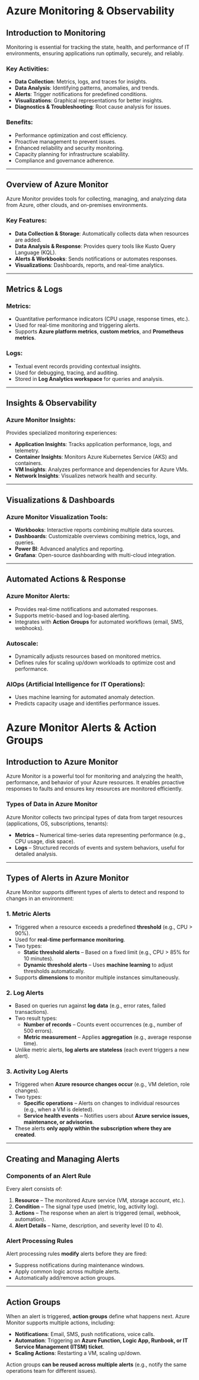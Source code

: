 # Azure Monitoring & Observability

## Introduction to Monitoring
Monitoring is essential for tracking the state, health, and performance of IT environments, ensuring applications run optimally, securely, and reliably.

### Key Activities:
- **Data Collection**: Metrics, logs, and traces for insights.
- **Data Analysis**: Identifying patterns, anomalies, and trends.
- **Alerts**: Trigger notifications for predefined conditions.
- **Visualizations**: Graphical representations for better insights.
- **Diagnostics & Troubleshooting**: Root cause analysis for issues.

### Benefits:
- Performance optimization and cost efficiency.
- Proactive management to prevent issues.
- Enhanced reliability and security monitoring.
- Capacity planning for infrastructure scalability.
- Compliance and governance adherence.

---
## Overview of Azure Monitor
Azure Monitor provides tools for collecting, managing, and analyzing data from Azure, other clouds, and on-premises environments.

### **Key Features:**
- **Data Collection & Storage**: Automatically collects data when resources are added.
- **Data Analysis & Response**: Provides query tools like Kusto Query Language (KQL).
- **Alerts & Workbooks**: Sends notifications or automates responses.
- **Visualizations**: Dashboards, reports, and real-time analytics.

---
## Metrics & Logs
### **Metrics:**
- Quantitative performance indicators (CPU usage, response times, etc.).
- Used for real-time monitoring and triggering alerts.
- Supports **Azure platform metrics**, **custom metrics**, and **Prometheus metrics**.

### **Logs:**
- Textual event records providing contextual insights.
- Used for debugging, tracing, and auditing.
- Stored in **Log Analytics workspace** for queries and analysis.

---
## Insights & Observability
### **Azure Monitor Insights:**
Provides specialized monitoring experiences:
- **Application Insights**: Tracks application performance, logs, and telemetry.
- **Container Insights**: Monitors Azure Kubernetes Service (AKS) and containers.
- **VM Insights**: Analyzes performance and dependencies for Azure VMs.
- **Network Insights**: Visualizes network health and security.

---
## Visualizations & Dashboards
### **Azure Monitor Visualization Tools:**
- **Workbooks**: Interactive reports combining multiple data sources.
- **Dashboards**: Customizable overviews combining metrics, logs, and queries.
- **Power BI**: Advanced analytics and reporting.
- **Grafana**: Open-source dashboarding with multi-cloud integration.

---
## Automated Actions & Response
### **Azure Monitor Alerts:**
- Provides real-time notifications and automated responses.
- Supports metric-based and log-based alerting.
- Integrates with **Action Groups** for automated workflows (email, SMS, webhooks).

### **Autoscale:**
- Dynamically adjusts resources based on monitored metrics.
- Defines rules for scaling up/down workloads to optimize cost and performance.

### **AIOps (Artificial Intelligence for IT Operations):**
- Uses machine learning for automated anomaly detection.
- Predicts capacity usage and identifies performance issues.

# **Azure Monitor Alerts & Action Groups**

## **Introduction to Azure Monitor**
Azure Monitor is a powerful tool for monitoring and analyzing the health, performance, and behavior of your Azure resources. It enables proactive responses to faults and ensures key resources are monitored efficiently.

### **Types of Data in Azure Monitor**
Azure Monitor collects two principal types of data from target resources (applications, OS, subscriptions, tenants):
- **Metrics** – Numerical time-series data representing performance (e.g., CPU usage, disk space).
- **Logs** – Structured records of events and system behaviors, useful for detailed analysis.

---

## **Types of Alerts in Azure Monitor**
Azure Monitor supports different types of alerts to detect and respond to changes in an environment:

### **1. Metric Alerts**
- Triggered when a resource exceeds a predefined **threshold** (e.g., CPU > 90%).
- Used for **real-time performance monitoring**.
- Two types:
  - **Static threshold alerts** – Based on a fixed limit (e.g., CPU > 85% for 10 minutes).
  - **Dynamic threshold alerts** – Uses **machine learning** to adjust thresholds automatically.
- Supports **dimensions** to monitor multiple instances simultaneously.

### **2. Log Alerts**
- Based on queries run against **log data** (e.g., error rates, failed transactions).
- Two result types:
  - **Number of records** – Counts event occurrences (e.g., number of 500 errors).
  - **Metric measurement** – Applies **aggregation** (e.g., average response time).
- Unlike metric alerts, **log alerts are stateless** (each event triggers a new alert).

### **3. Activity Log Alerts**
- Triggered when **Azure resource changes occur** (e.g., VM deletion, role changes).
- Two types:
  - **Specific operations** – Alerts on changes to individual resources (e.g., when a VM is deleted).
  - **Service health events** – Notifies users about **Azure service issues, maintenance, or advisories**.
- These alerts **only apply within the subscription where they are created**.

---

## **Creating and Managing Alerts**
### **Components of an Alert Rule**
Every alert consists of:
1. **Resource** – The monitored Azure service (VM, storage account, etc.).
2. **Condition** – The signal type used (metric, log, activity log).
3. **Actions** – The response when an alert is triggered (email, webhook, automation).
4. **Alert Details** – Name, description, and severity level (0 to 4).

### **Alert Processing Rules**
Alert processing rules **modify** alerts before they are fired:
- Suppress notifications during maintenance windows.
- Apply common logic across multiple alerts.
- Automatically add/remove action groups.

---

## **Action Groups**
When an alert is triggered, **action groups** define what happens next. Azure Monitor supports multiple actions, including:
- **Notifications**: Email, SMS, push notifications, voice calls.
- **Automation**: Triggering an **Azure Function, Logic App, Runbook, or IT Service Management (ITSM) ticket**.
- **Scaling Actions**: Restarting a VM, scaling up/down.

Action groups **can be reused across multiple alerts** (e.g., notify the same operations team for different issues).
